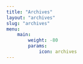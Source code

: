 ```yaml
---
title: "Archives"
layout: "archives"
slug: "archives"
menu:
    main:
        weight: -80
        params: 
            icon: archives
---
```


